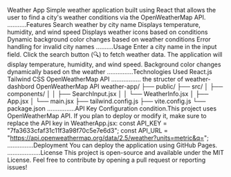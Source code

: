 Weather App
Simple weather application built using React that allows the user to find a city's weather conditions via the OpenWeatherMap API.
...........Features
Search weather by city name
Displays temperature, humidity, and wind speed
Displays weather icons based on conditions
Dynamic background color changes based on weather conditions
Error handling for invalid city names
..........Usage
Enter a city name in the input field.
Click the search button (🔍) to fetch weather data.
The application will display temperature, humidity, and wind speed.
Background color changes dynamically based on the weather
...............Technologies Used
React.js
Tailwind CSS
OpenWeatherMap API
................. the structer of weather-dashbord 
OpenWeatherMap API
weather-app/
├── public/
├── src/
│   ├── components/
│   │   ├── SearchInput.jsx
│   │   └── WeatherInfo.jsx
│   ├── App.jsx
│   └── main.jsx
├── tailwind.config.js
├── vite.config.js
└── package.json
................API Key Configuration
condition.This project uses OpenWeatherMap API.
If you plan to deploy or modify it, make sure to replace the API key in WeatherApp.jsx:
const API_KEY = "7fa3633cfaf31c11f3a98f70c5e7e6d3";
const API_URL = "https://api.openweathermap.org/data/2.5/weather?units=metric&q=";
...............Deployment
You can deploy the application using  GitHub Pages.
...................License
This project is open-source and available under the MIT License.
Feel free to contribute by opening a pull request or reporting issues!
